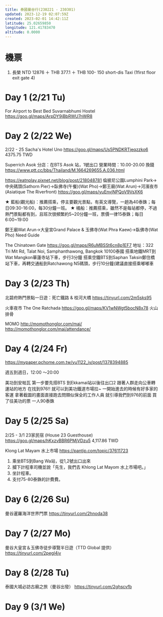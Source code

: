 ```yaml
---
title: 泰國曼谷行(230221 - 230301)
updated: 2023-12-19 02:07:59Z
created: 2023-02-01 14:42:11Z
latitude: 25.02659850
longitude: 121.41783470
altitude: 0.0000
---
```

# 機票

1. 長榮 NTD 12876 ＋ THB 377.1 ＋ THB 100- 150 short-dis Taxi
(1first floor exit gate 4)
# Day 1 (2/21 Tu)

For Airport to 
Best Bed Suvarnabhumi Hostel
https://goo.gl/maps/ArpDY9jBbRWU7nWR8
# Day 2 (2/22 We)
2/22 - 25
Sacha's Hotel Uno
https://goo.gl/maps/Us5PNDKRTjeqzzko6
4375.75 TWD

Superrich Asok 分店：在BTS Asok 站，1號出口
營業時間：10.00-20.00
換錢
https://www.ptt.cc/bbs/Thailand/M.1664269655.A.036.html

https://eatnplay.pixnet.net/blog/post/218048781
倫披尼公園Lumphini Park→中央碼頭(Sathorn Pier)→臥佛寺(午餐)(Wat Pho)→鄭王廟(Wat Arun)→河濱夜市(Asiatique The Riverfront)
https://goo.gl/maps/yuEnvjNPQoV9VsXK6

★ 藍船(觀光船)：推薦搭乘，停主要觀光景點，有英文導覽，一趟為40泰銖；每日09:30-16:00，每30分鐘一班。
★ 橘船：推薦搭乘，雖然不是每站都停，不過熱門景點都有到，且班次很頻繁約5~20分鐘一班，票價一律15泰銖；每日6:00~19:00

鄭王廟Wat Arun→大皇宮Grand Palace & 玉佛寺(Wat Phra Kaew)→臥佛寺(Wat Pho) Need Guide

The Chinatown Gate
https://goo.gl/maps/R6uMBSSt6cn8p1EF7
地址：322 Tri Mit Rd, Talat Noi, Samphanthawong, Bangkok 10100泰國
搭乘地鐵MRT到Wat Mangkon華蓮寺站下車，步行3分鐘
搭乘空鐵BTS到Saphan Taksin鄭住橋站下車，再轉交通船到Ratchawong N5碼頭，步行10分鐘(建議直接搭乘嘟嘟車
# Day 3 (2/23 Th)

北碧府熱門景點一日遊：死亡鐵路 & 桂河大橋
https://tinyurl.com/2m5sks95

火車夜市
The One Ratchada
https://goo.gl/maps/KV1wNWgt5bocN8x78
火山排骨

MOMO
http://momothonglor.com/mai/
http://momothonglor.com/mai/attendance/
# Day 4 (2/24 Fr)

https://mypaper.pchome.com.tw/yu1122_iv/post/1378394885

週五到週日，12:00 ～20:00

美功到安帕瓦
第一步要先搭BTS 到Ekkamai站以後往出口2 
跟著人群走向公車轉運站的地方
在找到976!! 就可以到美功鐵道市場拉~
一開始進去的時候有好多家的客運
拿著截圖的畫面直接跑去問類似保全的工作人員
就引導我們到976的前面
買了往美功的票 一人90泰銖
# Day 5 (2/25 Sa)

2/25 - 3/1
23家民宿 (House 23 Guesthouse)
https://goo.gl/maps/hKxzvBBR6PMjVDzu5
4,117.86 TWD

Klong Lat Mayam 水上市場
   https://pantip.com/topic/37611723
1. 乘坐BTS到Bang Wa站，從1,2號出口出來
2. 攔下計程車司機並說「先生，我們去 Khlong Lat Mayom 水上市場吧。」  
3. 坐計程車。  
4. 支付75-80泰銖的計費費。
# Day 6 (2/26 Su)
曼谷暹羅海洋世界門票
https://tinyurl.com/2hnoda38
# Day 7 (2/27 Mo)
曼谷大皇宮＆玉佛寺徒步導覽半日遊（TTD Global 提供）
https://tinyurl.com/2pegl4jv
# Day 8 (2/28 Tu)
泰國大城必訪古廟之旅（曼谷出發）
https://tinyurl.com/2ghscvfb
# Day 9 (3/1 We)
<br>



